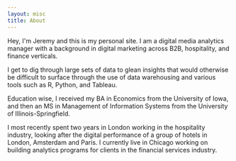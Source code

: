 ```yaml
---
layout: misc
title: About
---
```


Hey, I'm Jeremy and this is my personal site.  I am a digital media analytics manager with a background in digital marketing across B2B, hospitality, and finance verticals.

I get to dig through large sets of data to glean insights that would otherwise be difficult to surface through the use of data warehousing and various tools such as R, Python, and Tableau.

Education wise, I received my BA in Economics from the University of Iowa, and then an MS in Management of Information Systems from the University of Illinois-Springfield.

I most recently spent two years in London working in the hospitality industry, looking after the digital performance of a group of hotels in London, Amsterdam and Paris.  I currently live in Chicago working on building analytics programs for clients in the financial services industry.
